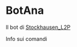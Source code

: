 # BotAna
Il bot di <a href="https://www.twitch.tv/stockhausen_l2p/">Stockhausen_L2P</a>

Info sui comandi
